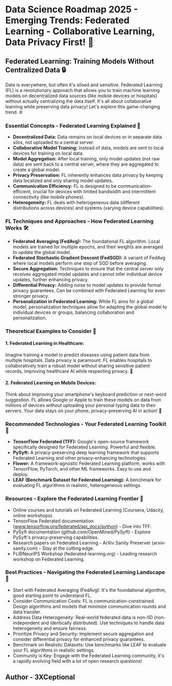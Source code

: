# Data Science Roadmap 2025 - Emerging Trends: Federated Learning - Collaborative Learning, Data Privacy First! 🤝

## Federated Learning: Training Models Without Centralized Data 🔒

Data is everywhere, but often it's siloed and sensitive. Federated Learning (FL) is a revolutionary approach that allows you to train machine learning models on decentralized data sources (like mobile devices or hospitals) without actually centralizing the data itself. It's all about collaborative learning while preserving data privacy! Let's explore this game-changing trend. 🌐

### Essential Concepts - Federated Learning Explained 🧐

*   **Decentralized Data:** Data remains on local devices or in separate data silos, not uploaded to a central server.
*   **Collaborative Model Training:**  Instead of data, models are sent to local devices for training on local data.
*   **Model Aggregation:** After local training, only model updates (not raw data) are sent back to a central server, where they are aggregated to create a global model.
*   **Privacy Preservation:** FL inherently enhances data privacy by keeping data localized and only sharing model updates.
*   **Communication Efficiency:** FL is designed to be communication-efficient, crucial for devices with limited bandwidth and intermittent connectivity (like mobile phones).
*   **Heterogeneity:** FL deals with heterogeneous data (different distributions across devices) and systems (varying device capabilities).

### FL Techniques and Approaches - How Federated Learning Works 🛠️

*   **Federated Averaging (FedAvg):** The foundational FL algorithm. Local models are trained for multiple epochs, and their weights are averaged to update the global model.
*   **Federated Stochastic Gradient Descent (FedSGD):**  A variant of FedAvg where local models perform one step of SGD before averaging.
*   **Secure Aggregation:** Techniques to ensure that the central server only receives aggregated model updates and cannot infer individual device updates, further enhancing privacy.
*   **Differential Privacy:** Adding noise to model updates to provide formal privacy guarantees. Can be combined with Federated Learning for even stronger privacy.
*   **Personalization in Federated Learning:**  While FL aims for a global model, personalization techniques allow for adapting the global model to individual devices or groups, balancing collaboration and personalization.

### Theoretical Examples to Consider 🤔

#### 1. Federated Learning in Healthcare:

Imagine training a model to predict diseases using patient data from multiple hospitals. Data privacy is paramount. FL enables hospitals to collaboratively train a robust model without sharing sensitive patient records, improving healthcare AI while respecting privacy. 🏥

#### 2. Federated Learning on Mobile Devices:

Think about improving your smartphone's keyboard prediction or next-word suggestion. FL allows Google or Apple to train these models on data from millions of devices *without* uploading your personal typing data to their servers. Your data stays on your phone, privacy-preserving AI in action! 📱

### Recommended Technologies - Your Federated Learning Toolkit 🧰

*   **TensorFlow Federated (TFF):** Google's open-source framework specifically designed for Federated Learning. Powerful and flexible.
*   **PySyft:**  A privacy-preserving deep learning framework that supports Federated Learning and other privacy-enhancing technologies.
*   **Flower:** A framework-agnostic Federated Learning platform, works with TensorFlow, PyTorch, and other ML frameworks. Easy to use and deploy.
*   **LEAF (Benchmark Dataset for Federated Learning):** A benchmark for evaluating FL algorithms in realistic, heterogeneous settings.

### Resources - Explore the Federated Learning Frontier 🚀

*   Online courses and tutorials on Federated Learning (Coursera, Udacity, online workshops).
*   TensorFlow Federated documentation (www.tensorflow.org/federated/api_docs/python) - Dive into TFF.
*   PySyft documentation (github.com/OpenMined/PySyft) - Explore PySyft's privacy-preserving capabilities.
*   Research papers on Federated Learning - ArXiv Sanity Preserver (arxiv-sanity.com) - Stay at the cutting edge.
*   FL@NeurIPS Workshop (federated-learning.org) - Leading research workshop on Federated Learning.

### Best Practices - Navigating the Federated Learning Landscape 🧠

*   Start with Federated Averaging (FedAvg): It's the foundational algorithm, good starting point to understand FL.
*   Consider Communication Costs: FL is communication-constrained. Design algorithms and models that minimize communication rounds and data transfer.
*   Address Data Heterogeneity: Real-world federated data is non-IID (non-independent and identically distributed). Use techniques to handle data heterogeneity and ensure fairness.
*   Prioritize Privacy and Security: Implement secure aggregation and consider differential privacy for enhanced privacy guarantees.
*   Benchmark on Realistic Datasets: Use benchmarks like LEAF to evaluate your FL algorithms in realistic settings.
*   Community is Key: Engage with the Federated Learning community, it's a rapidly evolving field with a lot of open research questions! 

## Author - 3XCeptional